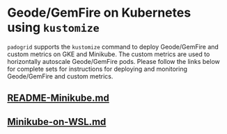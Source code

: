 # Geode/GemFire on Kubernetes using `kustomize`

`padogrid` supports the `kustomize` command to deploy Geode/GemFire and custom metrics on GKE and Minikube. The custom metrics are used to horizontally autoscale Geode/GemFire pods. Please follow the links below for complete sets for instructions for deploying and monitoring Geode/GemFire and custom metrics.

## [README-Minikube.md](README-Minikube.md)
## [Minikube-on-WSL.md](Minikube-on-WSL.md)
